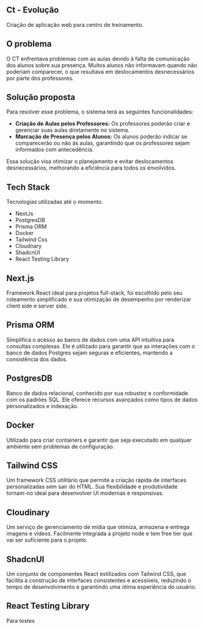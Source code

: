 ## Ct - Evolução

Criação de aplicação web para centro de treinamento.

## O problema

O CT enfrentava problemas com as aulas devido à falta de comunicação dos alunos sobre sua presença. Muitos alunos não informavam quando não poderiam comparecer, o que resultava em deslocamentos desnecessários por parte dos professores.

## Solução proposta

Para resolver esse problema, o sistema terá as seguintes funcionalidades:

- **Criação de Aulas pelos Professores:** Os professores poderão criar e gerenciar suas aulas diretamente no sistema.
- **Marcação de Presença pelos Alunos:** Os alunos poderão indicar se comparecerão ou não às aulas, garantindo que os professores sejam informados com antecedência.

Essa solução visa otimizar o planejamento e evitar deslocamentos desnecessários, melhorando a eficiência para todos os envolvidos.


## Tech Stack

Tecnologias utilizadas até o momento.

- NextJs
- PostgresDB
- Prisma ORM
- Docker
- Tailwind Css
- Cloudnary
- ShadcnUI
- React Testing Library

## Next.js

Framework React ideal para projetos full-stack, foi escolhido pelo seu roteamento simplificado e sua otimização de desempenho por renderizar client side e server side.

## Prisma ORM

Simplifica o acesso ao banco de dados com uma API intuitiva para consultas complexas. Ele é utilizado para garantir que as interações com o banco de dados Postgres sejam seguras e eficientes, mantendo a consistência dos dados.

## PostgresDB

Banco de dados relacional, conhecido por sua robustez e conformidade com os padrões SQL. Ele oferece recursos avançados como tipos de dados personalizados e indexação.

## Docker

Utilizado para criar containers e garantir que seja executado em qualquer ambiente sem problemas de configuração.

## Tailwind CSS

Um framework CSS utilitário que permite a criação rápida de interfaces personalizadas sem sair do HTML. Sua flexibilidade e produtividade tornam-no ideal para desenvolver UI modernas e responsivas.

## Cloudinary

Um serviço de gerenciamento de mídia que otimiza, armazena e entrega imagens e vídeos. Facilmente integrada a projeto node e tem free tier que vai ser suficiente para o projeto.

## ShadcnUI
Um conjunto de componentes React estilizados com Tailwind CSS, que facilita a construção de interfaces consistentes e acessíveis, reduzindo o tempo de desenvolvimento e garantindo uma ótima experiência do usuário.

## React Testing Library 

Para testes